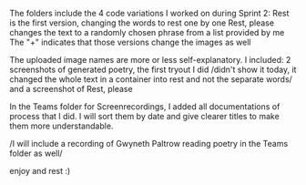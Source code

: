 The folders include the 4 code variations I worked on during Sprint 2:
  Rest is the first version, changing the words to rest one by one
  Rest, please changes the text to a randomly chosen phrase from a list provided by me
  The "+" indicates that those versions change the images as well

The uploaded image names are more or less self-explanatory. I included:
  2 screenshots of generated poetry,
  the first tryout I did /didn't show it today, it changed the whole text in a container into rest and not the separate words/
  and a screenshot of Rest, please

In the Teams folder for Screenrecordings, I added all documentations of process that I did.
I will sort them by date and give clearer titles to make them more understandable.

/I will include a recording of Gwyneth Paltrow reading poetry in the Teams folder as well/

enjoy and rest :) 
